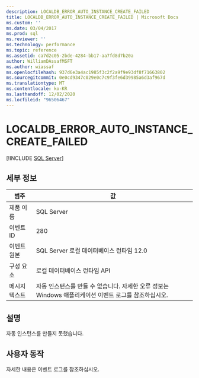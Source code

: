 ```yaml
---
description: LOCALDB_ERROR_AUTO_INSTANCE_CREATE_FAILED
title: LOCALDB_ERROR_AUTO_INSTANCE_CREATE_FAILED | Microsoft Docs
ms.custom: ''
ms.date: 03/04/2017
ms.prod: sql
ms.reviewer: ''
ms.technology: performance
ms.topic: reference
ms.assetid: ca7d2c05-2bde-4284-bb17-aa7fd8d7b20a
author: WilliamDAssafMSFT
ms.author: wiassaf
ms.openlocfilehash: 937d6e3a4ac1985f3c2f2a9f9e93df8f71663802
ms.sourcegitcommit: 0e0cd9347c029e0c7c9f3fe6d39985a6d3af967d
ms.translationtype: MT
ms.contentlocale: ko-KR
ms.lasthandoff: 12/02/2020
ms.locfileid: "96506467"
---
```

# <a name="localdb_error_auto_instance_create_failed"></a>LOCALDB_ERROR_AUTO_INSTANCE_CREATE_FAILED
 [!INCLUDE [SQL Server](../../includes/applies-to-version/sqlserver.md)]
    
## <a name="details"></a>세부 정보  
  
|범주|값|  
|-|-|  
|제품 이름|SQL Server|  
|이벤트 ID|280|  
|이벤트 원본|SQL Server 로컬 데이터베이스 런타임 12.0|  
|구성 요소|로컬 데이터베이스 런타임 API|  
|메시지 텍스트|자동 인스턴스를 만들 수 없습니다. 자세한 오류 정보는 Windows 애플리케이션 이벤트 로그를 참조하십시오.|  
  
## <a name="explanation"></a>설명  
 자동 인스턴스를 만들지 못했습니다.  
  
## <a name="user-action"></a>사용자 동작  
 자세한 내용은 이벤트 로그를 참조하십시오.  
  
  
